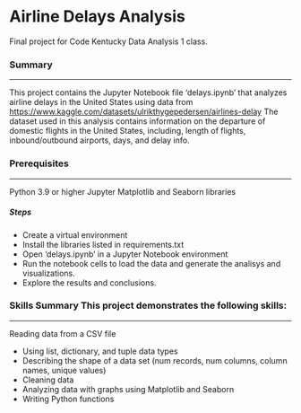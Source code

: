 # Airline Delays Analysis

Final project for Code Kentucky Data Analysis 1 class.

### Summary
***

This project contains the Jupyter Notebook file ‘delays.ipynb’ that analyzes airline delays in the United States using data from https://www.kaggle.com/datasets/ulrikthygepedersen/airlines-delay The dataset used in this analysis contains information on the departure of domestic flights in the United States, including, length of flights, inbound/outbound airports, days, and delay info.

### Prerequisites
***

Python 3.9 or higher
Jupyter
Matplotlib and Seaborn libraries

##### Steps

* Create a virtual environment
* Install the libraries listed in requirements.txt
* Open ‘delays.ipynb’ in a Jupyter Notebook environment
* Run the notebook cells to load the data and generate the analisys and visualizations.
* Explore the results and conclusions.

### Skills Summary This project demonstrates the following skills:
***
Reading data from a CSV file
* Using list, dictionary, and tuple data types
* Describing the shape of a data set (num records, num columns, column names, unique values)
* Cleaning data
* Analyzing data with graphs using Matplotlib and Seaborn
* Writing Python functions

